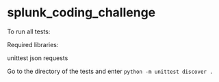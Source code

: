 # splunk_coding_challenge

To run all tests:

Required libraries:

unittest
json
requests

Go to the directory of the tests and enter
`python -m unittest discover .`